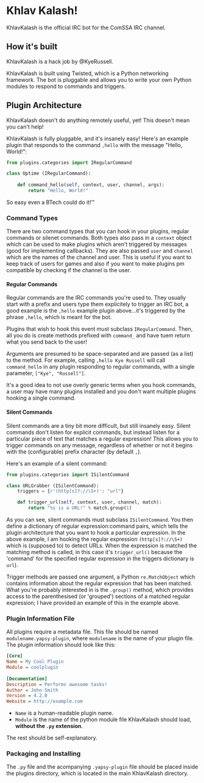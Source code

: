 # Khlav Kalash!

KhlavKalash is the official IRC bot for the ComSSA IRC channel. 

## How it's built
KhlavKalash is a hack job by @KyeRussell.

KhlavKalash is built using Twisted, which is a Python networking framework. The
bot is pluggable and allows you to write your own Python modules to respond to
commands and triggers.

## Plugin Architecture 
KhlavKalash doesn't do anything remotely useful, yet! This doesn't mean you can't help!

KhlavKalash is fully pluggable, and it's insanely easy! Here's an example plugin that
responds to the command `,hello` with the message "Hello, World!":
```python
from plugins.categories import IRegularCommand

class Uptime (IRegularCommand):
	
	def command_hello(self, context, user, channel, args):
		return "Hello, World!"

```

So easy even a BTech could do it!™

### Command Types
There are two command types that you can hook in your plugins, regular commands or
silenet commands. Both types also pass in a `context` object which can be used to make
plugins which aren't triggered by messages (good for implementing callbacks). They are
also passed `user` and `channel` which are the names of the channel and user. This is
useful if you want to keep track of users for games and also if you want to make plugins
pm compatible by checking if the channel is the user.

#### Regular Commands
Regular commands are the IRC commands you're used to. They usually start with a prefix
and users type them explicitely to trigger an IRC bot, a good example is the `,hello`
example plugin above...it's triggered by the phrase `,hello`, which is meant for the bot.

Plugins that wish to hook this event must subclass `IRegularCommand`. Then, all you do is
create methods prefixed with `command_` and have tuem return what you send back to the user!

Arguments are presumed to be space-separated and are passed (as a list) to the method. For
example, calling `,hello Kye Russell` will call `command_hello` in any plugin responding to
regular commands, with a single parameter, `["Kye", "Russell"]`.

It's a good idea to not use overly generic terms when you hook commands, a user may have many
plugins installed and you don't want multiple plugins hooking a single command.

#### Silent Commands
Silent commands are a tiny bit more difficult, but still insanely easy. Silent commands don't
listen for explicit commands, but instead listen for a particular piece of text that matches
a regular expression! This allows you to trigger commands on any message, regardless of whether
or not it begins with the (configurable) prefix character (by default `,`).

Here's an example of a silent command:
```python
from plugins.categories import ISilentCommand

class URLGrabber (ISilentCommand):
    triggers = {r'(http[s]?://\S+)': "url"}

    def trigger_url(self, context, user, channel, match):
        return "%s is a URL!" % match.group(1)
```

As you can see, silent commands must subclass `ISilentCommand`. You then define a dictionary of
regular expression:command pairs, which tells the plugin architecture that you want to hook a
particular expression. In the above example, I am hooking the regular expression `(http[s]?://\S+)`
which is (supposed to) to detect URLs. When the expression is matched the matching method is called,
in this case it's `trigger_url()` because the 'command' for the specified regular expression in
the triggers dictionary is `url`).

Trigger methods are passed one argument, a Python `re.MatchObject` which contains information about the
regular expression that has been matched. What you're probably interested in is the `.group()` method, 
which provides access to the parenthesised (or 'grouped') sections of a matched regular expression; I
have provided an example of this in the example above.

### Plugin Information File
All plugins require a metadata file. This file should be named `modulename.yapsy-plugin`, where `modulename`
is the name of your plugin file. The plugin information should look like this:
```ini
[Core]
Name = My Cool Plugin
Module = coolplugin
   
[Documentation]
Description = Performs awesome tasks!
Author = John Smith
Version = 4.2.0
Website = http://example.com
```

- `Name` is a human-readable plugin name.
- `Module` is the name of the python module file KhlavKalash should load, **without the `.py` extension**.

The rest should be self-explanatory.

### Packaging and Installing
The `.py` file and the acompanying `.yapsy-plugin` file should be placed inside the plugins directory,
which is located in the main KhlavKalash directory.

